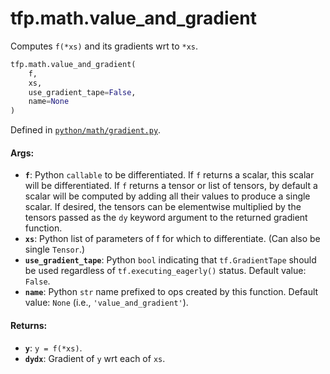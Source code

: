 <div itemscope itemtype="http://developers.google.com/ReferenceObject">
<meta itemprop="name" content="tfp.math.value_and_gradient" />
<meta itemprop="path" content="Stable" />
</div>

# tfp.math.value_and_gradient

Computes `f(*xs)` and its gradients wrt to `*xs`.

``` python
tfp.math.value_and_gradient(
    f,
    xs,
    use_gradient_tape=False,
    name=None
)
```



Defined in [`python/math/gradient.py`](https://github.com/tensorflow/probability/tree/master/tensorflow_probability/python/math/gradient.py).

<!-- Placeholder for "Used in" -->

#### Args:

* <b>`f`</b>: Python `callable` to be differentiated. If `f` returns a scalar, this
  scalar will be differentiated. If `f` returns a tensor or list of tensors,
  by default a scalar will be computed by adding all their values to produce
  a single scalar. If desired, the tensors can be elementwise multiplied by
  the tensors passed as the `dy` keyword argument to the returned gradient
  function.
* <b>`xs`</b>: Python list of parameters of f for which to differentiate. (Can also
  be single `Tensor`.)
* <b>`use_gradient_tape`</b>: Python `bool` indicating that `tf.GradientTape`
  should be used regardless of `tf.executing_eagerly()` status.
  Default value: `False`.
* <b>`name`</b>: Python `str` name prefixed to ops created by this function.
  Default value: `None` (i.e., `'value_and_gradient'`).


#### Returns:

* <b>`y`</b>: `y = f(*xs)`.
* <b>`dydx`</b>: Gradient of `y` wrt each of `xs`.